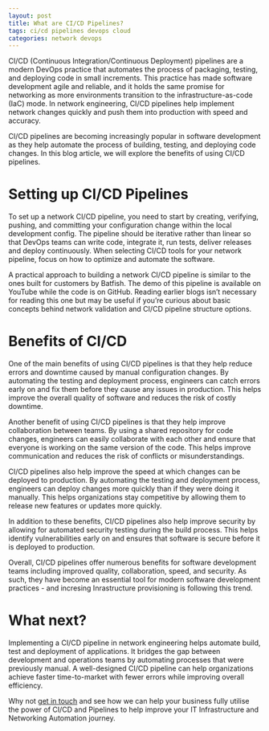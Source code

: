 ```yaml
---
layout: post
title: What are CI/CD Pipelines?
tags: ci/cd pipelines devops cloud
categories: network devops
---
```


CI/CD (Continuous Integration/Continuous Deployment) pipelines are a modern DevOps practice that automates the process of packaging, testing, and deploying code in small increments. This practice has made software development agile and reliable, and it holds the same promise for networking as more environments transition to the infrastructure-as-code (IaC) mode. In network engineering, CI/CD pipelines help implement network changes quickly and push them into production with speed and accuracy.

CI/CD pipelines are becoming increasingly popular in software development as they help automate the process of building, testing, and deploying code changes. In this blog article, we will explore the benefits of using CI/CD pipelines.

# Setting up CI/CD Pipelines
To set up a network CI/CD pipeline, you need to start by creating, verifying, pushing, and committing your configuration change within the local development config. The pipeline should be iterative rather than linear so that DevOps teams can write code, integrate it, run tests, deliver releases and deploy continuously. When selecting CI/CD tools for your network pipeline, focus on how to optimize and automate the software.

A practical approach to building a network CI/CD pipeline is similar to the ones built for customers by Batfish. The demo of this pipeline is available on YouTube while the code is on GitHub. Reading earlier blogs isn’t necessary for reading this one but may be useful if you’re curious about basic concepts behind network validation and CI/CD pipeline structure options.

# Benefits of CI/CD
One of the main benefits of using CI/CD pipelines is that they help reduce errors and downtime caused by manual configuration changes. By automating the testing and deployment process, engineers can catch errors early on and fix them before they cause any issues in production. This helps improve the overall quality of software and reduces the risk of costly downtime.

Another benefit of using CI/CD pipelines is that they help improve collaboration between teams. By using a shared repository for code changes, engineers can easily collaborate with each other and ensure that everyone is working on the same version of the code. This helps improve communication and reduces the risk of conflicts or misunderstandings.

CI/CD pipelines also help improve the speed at which changes can be deployed to production. By automating the testing and deployment process, engineers can deploy changes more quickly than if they were doing it manually. This helps organizations stay competitive by allowing them to release new features or updates more quickly.

In addition to these benefits, CI/CD pipelines also help improve security by allowing for automated security testing during the build process. This helps identify vulnerabilities early on and ensures that software is secure before it is deployed to production.

Overall, CI/CD pipelines offer numerous benefits for software development teams including improved quality, collaboration, speed, and security. As such, they have become an essential tool for modern software development practices - and incresing Inrastructure provisioning is following this trend.

# What next?
Implementing a CI/CD pipeline in network engineering helps automate build, test and deployment of applications. It bridges the gap between development and operations teams by automating processes that were previously manual. A well-designed CI/CD pipeline can help organizations achieve faster time-to-market with fewer errors while improving overall efficiency.

Why not [get in touch](https://www.caci.co.uk/contact/#contact-form) and see how we can help your business fully utilise the power of CI/CD and Pipelines to help improve your IT Infrastructure and Networking Automation journey.
